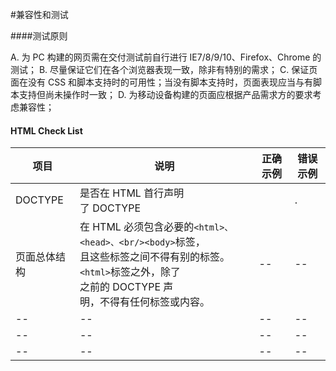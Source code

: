 #兼容性和测试

####测试原则

A.	为 PC 构建的网页需在交付测试前自行进行 IE7/8/9/10、Firefox、Chrome 的测试； 
B.	尽量保证它们在各个浏览器表现一致，除非有特别的需求； 
C.	保证页面在没有 CSS 和脚本支持时的可用性；当没有脚本支持时，页面表现应当与有脚本支持但尚未操作时一致； 
D.	为移动设备构建的页面应根据产品需求方的要求考虑兼容性； 

#### HTML Check List

| 项目 | 说明 | 正确示例 | 错误示例  | 
| -- | --  | -- |  -- |   
| DOCTYPE  | 是否在 HTML 首行声明 <br/>了 DOCTYPE  | <!DOCTYPE html>  |  . |   
| 页面总体结构 | 在 HTML 必须包含必要的`<html>、<head>、<br/><body>`标签，<br/>且这些标签之间不得有别的标签。`<html>`标签之外，除了 <br/>之前的 DOCTYPE 声<br/>明，不得有任何标签或内容。   | -- |  -- |   
| -- | --  | -- |  -- |   
| -- | --  | -- |  -- |   
| -- | --  | -- |  -- |   